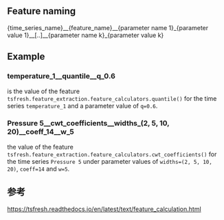 ## Feature naming
{time_series_name}\_\_{feature_name}\_\_{parameter name 1}\_{parameter value 1}\_\_[..]\_\_{parameter name k}\_{parameter value k}
## Example
### temperature_1__quantile__q_0.6
is the value of the feature `tsfresh.feature_extraction.feature_calculators.quantile()` for the time series `temperature_1` and a parameter value of `q=0.6`.
### Pressure 5__cwt_coefficients__widths_(2, 5, 10, 20)__coeff_14__w_5
the value of the feature `tsfresh.feature_extraction.feature_calculators.cwt_coefficients()` for the time series `Pressure 5` under parameter values of `widths=(2, 5, 10, 20)`, `coeff=14` and `w=5`.
## 参考
https://tsfresh.readthedocs.io/en/latest/text/feature_calculation.html
